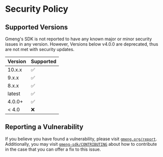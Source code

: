 # Security Policy

## Supported Versions

Gmeng's SDK is not reported to have any known major or minor security issues in any version.
However, Versions below v4.0.0 are deprecated, thus are not met with security updates. 

| Version | Supported          |
| ------- | ------------------ |
| 10.x.x  | :white_check_mark: |
| 9.x.x   | :white_check_mark: |
| 8.x.x   | :white_check_mark: |
| latest  | :white_check_mark: |
| 4.0.0+  | :white_check_mark: |
| < 4.0   | :x:                |

## Reporting a Vulnerability

If you believe you have found a vulnerability, please visit [`gmeng.org/report`](https://gmeng.org/report).
Additionally, you may visit [`gmeng-sdk/CONTRIBUTING`](CONTRIBUTING.md) about how to contribute in the case that you can offer a fix to this issue.
